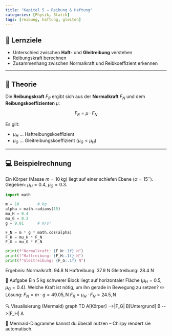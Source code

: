 ```yaml
---
title: "Kapitel 5 – Reibung & Haftung"
categories: [Physik, Statik]
tags: [reibung, haftung, gleiten]
---
```


## 🎯 Lernziele
- Unterschied zwischen **Haft-** und **Gleitreibung** verstehen  
- Reibungskraft berechnen  
- Zusammenhang zwischen Normalkraft und Reibkoeffizient erkennen

---

## 📘 Theorie

Die **Reibungskraft** $F_R$ ergibt sich aus der **Normalkraft** $F_N$ und dem **Reibungskoeffizienten** $\mu$:

$$
F_R = \mu \cdot F_N
$$

Es gilt:
- $\mu_H$ … Haftreibungskoeffizient  
- $\mu_G$ … Gleitreibungskoeffizient ($\mu_G < \mu_H$)

---

## 💻 Beispielrechnung

Ein Körper (Masse $m = 10\,\mathrm{kg}$) liegt auf einer schiefen Ebene ($\alpha = 15^\circ$).  
Gegeben: $\mu_H = 0.4$, $\mu_G = 0.3$.

```python
import math

m = 10        # kg
alpha = math.radians(15)
mu_H = 0.4
mu_G = 0.3
g = 9.81      # m/s²

F_N = m * g * math.cos(alpha)
F_H = mu_H * F_N
F_G = mu_G * F_N

print(f"Normalkraft: {F_N:.1f} N")
print(f"Haftreibung: {F_H:.1f} N")
print(f"Gleitreibung: {F_G:.1f} N")
```

Ergebnis:
Normalkraft: 94.8 N
Haftreibung: 37.9 N
Gleitreibung: 28.4 N

🧠 Aufgabe
Ein 5 kg schwerer Block liegt auf horizontaler Fläche ($\mu_H = 0.5$, $\mu_G = 0.4$).
Welche Kraft ist nötig, um ihn gerade in Bewegung zu setzen?
✏️ Lösung:
$F_N = m \cdot g = 49.05,\mathrm{N}$
$F_R = \mu_H \cdot F_N = 24.5,\mathrm{N}$

🔍 Visualisierung (Mermaid)
graph TD
A[Körper] -->|F_G| B[Untergrund]
B -->|F_H| A

📘 Mermaid-Diagramme kannst du überall nutzen – Chirpy rendert sie automatisch.


